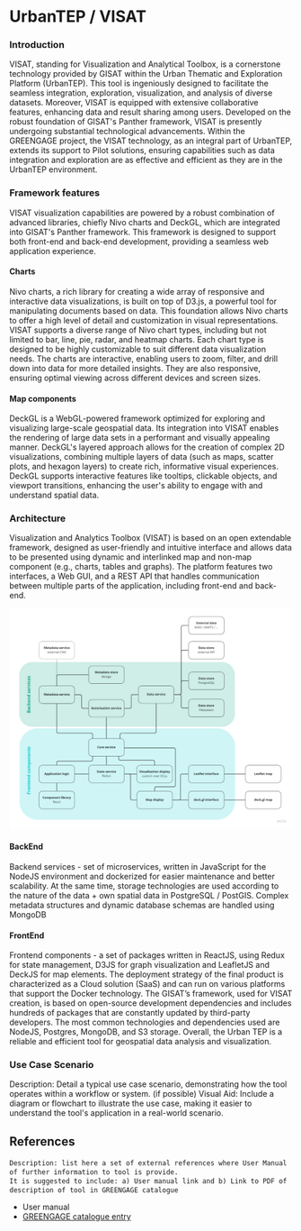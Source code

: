 # UrbanTEP / VISAT

### Introduction

VISAT, standing for Visualization and Analytical Toolbox, is a cornerstone technology provided by GISAT within the Urban Thematic and Exploration Platform (UrbanTEP). This tool is ingeniously designed to facilitate the seamless integration, exploration, visualization, and analysis of diverse datasets. Moreover, VISAT is equipped with extensive collaborative features, enhancing data and result sharing among users. Developed on the robust foundation of GISAT's Panther framework, VISAT is presently undergoing substantial technological advancements. Within the GREENGAGE project, the VISAT technology, as an integral part of UrbanTEP, extends its support to Pilot solutions, ensuring capabilities such as data integration and exploration are as effective and efficient as they are in the UrbanTEP environment.

### Framework features

VISAT visualization capabilities are powered by a robust combination of advanced libraries, chiefly Nivo charts and DeckGL, which are integrated into GISAT's Panther framework. This framework is designed to support both front-end and back-end development, providing a seamless web application experience.

#### Charts

Nivo charts, a rich library for creating a wide array of responsive and interactive data visualizations, is built on top of D3.js, a powerful tool for manipulating documents based on data. This foundation allows Nivo charts to offer a high level of detail and customization in visual representations.
VISAT supports a diverse range of Nivo chart types, including but not limited to bar, line, pie, radar, and heatmap charts. Each chart type is designed to be highly customizable to suit different data visualization needs.
The charts are interactive, enabling users to zoom, filter, and drill down into data for more detailed insights. They are also responsive, ensuring optimal viewing across different devices and screen sizes.

#### Map components

DeckGL is a WebGL-powered framework optimized for exploring and visualizing large-scale geospatial data. Its integration into VISAT enables the rendering of large data sets in a performant and visually appealing manner.
DeckGL's layered approach allows for the creation of complex 2D visualizations, combining multiple layers of data (such as maps, scatter plots, and hexagon layers) to create rich, informative visual experiences.
DeckGL supports interactive features like tooltips, clickable objects, and viewport transitions, enhancing the user's ability to engage with and understand spatial data.

### Architecture

Visualization and Analytics Toolbox (VISAT) is based on an open extendable framework, designed as user-friendly and intuitive interface and allows data to be presented using dynamic and interlinked map and non-map component (e.g., charts, tables and graphs). The platform features two interfaces, a Web GUI, and a REST API that handles communication between multiple parts of the application, including front-end and back-end.

![Use case of keycloak](./assets/architecture.png)

#### BackEnd

Backend services - set of microservices, written in JavaScript for the NodeJS environment and dockerized for easier maintenance and better scalability. At the same time, storage technologies are used according to the nature of the data + own spatial data in PostgreSQL / PostGIS. Complex metadata structures and dynamic database schemas are handled using MongoDB

#### FrontEnd

Frontend components - a set of packages written in ReactJS, using Redux for state management, D3JS for graph visualization and LeafletJS and DeckJS for map elements. 
The deployment strategy of the final product is characterized as a Cloud solution (SaaS) and can run on various platforms that support the Docker technology. The GISAT’s framework, used for VISAT creation, is based on open-source development dependencies and includes hundreds of packages that are constantly updated by third-party developers. The most common technologies and dependencies used are NodeJS, Postgres, MongoDB, and S3 storage. Overall, the Urban TEP is a reliable and efficient tool for geospatial data analysis and visualization.


### Use Case Scenario

Description: Detail a typical use case scenario, demonstrating how the tool operates within a workflow or system.
(if possible) Visual Aid: Include a diagram or flowchart to illustrate the use case, making it easier to understand the tool's application in a real-world scenario. 

## References 
    Description: list here a set of external references where User Manual of further information to tool is provide.
    It is suggested to include: a) User manual link and b) Link to PDF of description of tool in GREENGAGE catalogue

- User manual
- [GREENGAGE catalogue entry](https://aitonline.sharepoint.com/:f:/r/sites/HEUGREENGAGE337/Shared%20Documents/WP4%20CO%20enabling%20infrastructure%20and%20interoperable/D4.1%20GREEN%20Engine%20and%20manuals/catalogue?csf=1&web=1&e=tA14VT)
